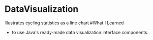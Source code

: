 # DataVisualization
 Illustrates cycling statistics as a line chart
#What I Learned
- to use Java's ready-made data visualization interface components.

